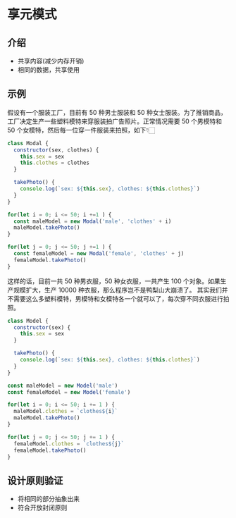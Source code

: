 # 享元模式

## 介绍

- 共享内容(减少内存开销)
- 相同的数据，共享使用

## 示例

假设有一个服装工厂，目前有 50 种男士服装和 50 种女士服装。为了推销商品，工厂决定生产一些塑料模特来穿服装拍广告照片。正常情况需要 50 个男模特和 50 个女模特，然后每一位穿一件服装来拍照，如下👇🏻

```js
class Modal {
  constructor(sex, clothes) {
    this.sex = sex
    this.clothes = clothes
  }

  takePhoto() {
    console.log(`sex: ${this.sex}, clothes: ${this.clothes}`)
  }
}

for(let i = 0; i <= 50; i +=1 ) {
  const maleModel = new Modal('male', 'clothes' + i)
  maleModel.takePhoto()
}

for(let j = 0; j <= 50; j +=1 ) {
  const femaleModel = new Modal('female', 'clothes' + j)
  femaleModel.takePhoto()
}
```

这样的话，目前一共 50 种男衣服，50 种女衣服，一共产生 100 个对象。如果生产规模扩大，生产 10000 种衣服，那么程序岂不是鸭梨山大崩溃了。
其实我们并不需要这么多塑料模特，男模特和女模特各一个就可以了，每次穿不同衣服进行拍照。

```js
class Model {
  constructor(sex) {
    this.sex = sex
  }

  takePhoto() {
    console.log(`sex: ${this.sex}, clothes: ${this.clothes}`)
  }
}

const maleModel = new Model('male')
const femaleModel = new Model('female')

for(let i = 0; i <= 50; i += 1 ) {
  maleModel.clothes = `clothes${i}`
  maleModel.takePhoto()
}

for(let j = 0; j <= 50; j += 1 ) {
  femaleModel.clothes = `clothes${j}`
  femaleModel.takePhoto()
}
```

## 设计原则验证

- 将相同的部分抽象出来
- 符合开放封闭原则
